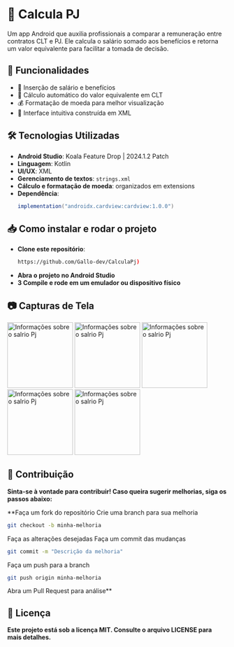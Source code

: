 # 📱 Calcula PJ  

Um app Android que auxilia profissionais a comparar a remuneração entre contratos CLT e PJ. Ele calcula o salário somado aos benefícios e retorna um valor equivalente para facilitar a tomada de decisão.  

## 🚀 Funcionalidades  

- 📌 Inserção de salário e benefícios  
- 🔢 Cálculo automático do valor equivalente em CLT  
- 💰 Formatação de moeda para melhor visualização  
- 🎨 Interface intuitiva construída em XML  

## 🛠️ Tecnologias Utilizadas  

- **Android Studio**: Koala Feature Drop | 2024.1.2 Patch  
- **Linguagem**: Kotlin  
- **UI/UX**: XML  
- **Gerenciamento de textos**: `strings.xml`  
- **Cálculo e formatação de moeda**: organizados em extensions  
- **Dependência**:  
  ```gradle
  implementation("androidx.cardview:cardview:1.0.0")
  
## 📥 Como instalar e rodar o projeto  

- **Clone este repositório**:  
   ```bash
   https://github.com/Gallo-dev/CalculaPj)
   
- **Abra o projeto no Android Studio**
- **3 Compile e rode em um emulador ou dispositivo físico**


## 📷 Capturas de Tela

<img src ="https://github.com/user-attachments/assets/5ebadfb4-2f07-4c10-8163-c61e9d0741d3" alt="Informações sobre o salrio Pj" width="150">
<img src ="https://github.com/user-attachments/assets/52f9b112-c846-4d74-b5af-320597fec60a" alt="Informações sobre o salrio Pj" width="150">
<img src ="https://github.com/user-attachments/assets/75d4e445-6404-4805-afb6-d886f358bee2" alt="Informações sobre o salrio Pj" width="150">
<img src ="https://github.com/user-attachments/assets/9a875407-90b8-47f2-a980-710550e8bcea" alt="Informações sobre o salrio Pj" width="150">
<img src ="https://github.com/user-attachments/assets/2b384630-c684-4d26-a6da-5dcf244e2d96" alt="Informações sobre o salrio Pj" width="150">

## 🤝 Contribuição
**Sinta-se à vontade para contribuir! 
Caso queira sugerir melhorias, siga os passos abaixo:**

**Faça um fork do repositório
Crie uma branch para sua melhoria
````bash
git checkout -b minha-melhoria
````
Faça as alterações desejadas
Faça um commit das mudanças
````bash
git commit -m "Descrição da melhoria"
````
Faça um push para a branch
````bash
git push origin minha-melhoria
````
Abra um Pull Request para análise**

## 📜 Licença

**Este projeto está sob a licença MIT. Consulte o arquivo LICENSE para mais detalhes.**










